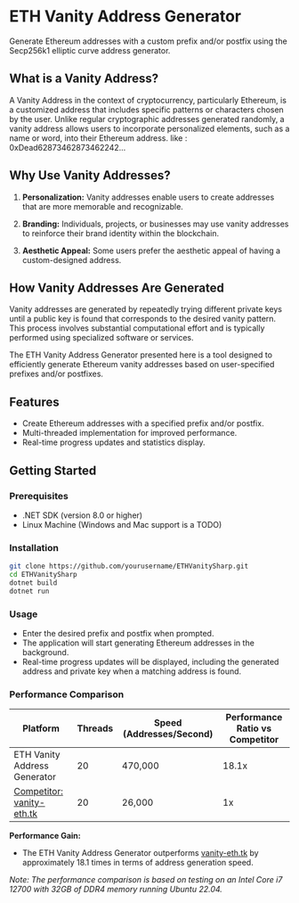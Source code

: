 # ETH Vanity Address Generator

Generate Ethereum addresses with a custom prefix and/or postfix using the Secp256k1 elliptic curve address generator.

## What is a Vanity Address?

A Vanity Address in the context of cryptocurrency, particularly Ethereum, is a customized address that includes specific patterns or characters chosen by the user. Unlike regular cryptographic addresses generated randomly, a vanity address allows users to incorporate personalized elements, such as a name or word, into their Ethereum address.
like : 0xDead62873462873462242...

## Why Use Vanity Addresses?

1. **Personalization:** Vanity addresses enable users to create addresses that are more memorable and recognizable.

2. **Branding:** Individuals, projects, or businesses may use vanity addresses to reinforce their brand identity within the blockchain.

3. **Aesthetic Appeal:** Some users prefer the aesthetic appeal of having a custom-designed address.

## How Vanity Addresses Are Generated

Vanity addresses are generated by repeatedly trying different private keys until a public key is found that corresponds to the desired vanity pattern. This process involves substantial computational effort and is typically performed using specialized software or services.

The ETH Vanity Address Generator presented here is a tool designed to efficiently generate Ethereum vanity addresses based on user-specified prefixes and/or postfixes.


## Features

- Create Ethereum addresses with a specified prefix and/or postfix.
- Multi-threaded implementation for improved performance.
- Real-time progress updates and statistics display.

## Getting Started

### Prerequisites

- .NET SDK (version 8.0 or higher)
- Linux Machine (Windows and Mac support is a TODO)

### Installation

```bash
git clone https://github.com/yourusername/ETHVanitySharp.git
cd ETHVanitySharp
dotnet build
dotnet run
```

### Usage
- Enter the desired prefix and postfix when prompted.
- The application will start generating Ethereum addresses in the background.
- Real-time progress updates will be displayed, including the generated address and private key when a matching address is found.

  
### Performance Comparison

| Platform                        | Threads | Speed (Addresses/Second) | Performance Ratio vs Competitor |
|---------------------------------|---------|---------------------------|--------------------------------|
| ETH Vanity Address Generator    | 20      | 470,000                   | 18.1x                          |
| [Competitor: vanity-eth.tk](https://vanity-eth.tk/) | 20      | 26,000                    | 1x                             |

**Performance Gain:**
- The ETH Vanity Address Generator outperforms [vanity-eth.tk](https://vanity-eth.tk/) by approximately 18.1 times in terms of address generation speed.

*Note: The performance comparison is based on testing on an Intel Core i7 12700 with 32GB of DDR4 memory running Ubuntu 22.04.*
